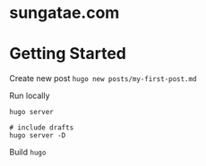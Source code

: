 # sungatae.com

# Getting Started

Create new post
`hugo new posts/my-first-post.md`

Run locally
```
hugo server

# include drafts
hugo server -D
```

Build
`hugo`
